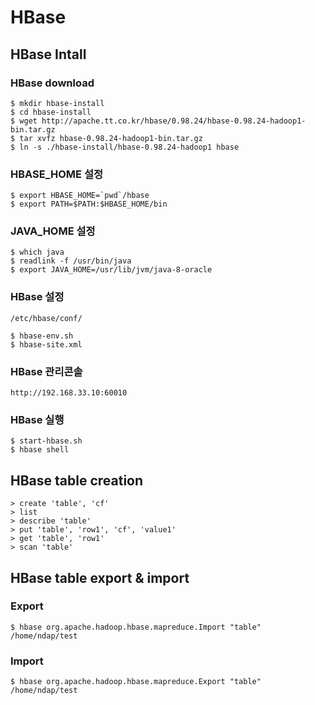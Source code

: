HBase
=====

HBase Intall 
------------

### HBase download
```
$ mkdir hbase-install
$ cd hbase-install
$ wget http://apache.tt.co.kr/hbase/0.98.24/hbase-0.98.24-hadoop1-bin.tar.gz
$ tar xvfz hbase-0.98.24-hadoop1-bin.tar.gz
$ ln -s ./hbase-install/hbase-0.98.24-hadoop1 hbase
```

### HBASE_HOME 설정
```
$ export HBASE_HOME=`pwd`/hbase
$ export PATH=$PATH:$HBASE_HOME/bin
```

### JAVA_HOME 설정
```
$ which java
$ readlink -f /usr/bin/java
$ export JAVA_HOME=/usr/lib/jvm/java-8-oracle
```

### HBase 설정

`/etc/hbase/conf/`
```
$ hbase-env.sh 
$ hbase-site.xml 
```

### HBase 관리콘솔

```
http://192.168.33.10:60010
```

### HBase 실행
```
$ start-hbase.sh
$ hbase shell
```


HBase table creation
---------------------

```
> create 'table', 'cf'
> list
> describe 'table'
> put 'table', 'row1', 'cf', 'value1'
> get 'table', 'row1'
> scan 'table'
```

HBase table export & import
---------------------------

### Export
```
$ hbase org.apache.hadoop.hbase.mapreduce.Import "table" /home/ndap/test
```

### Import
```
$ hbase org.apache.hadoop.hbase.mapreduce.Export "table" /home/ndap/test
```
